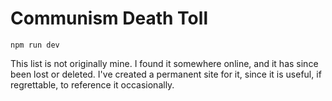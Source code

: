# Communism Death Toll

```
npm run dev
```

This list is not originally mine. I found it somewhere online, and it has since been lost or deleted. I've created a permanent site for it, since it is useful, if regrettable, to reference it occasionally.